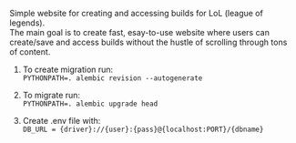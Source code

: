 Simple website for creating and accessing builds for LoL (league of legends).   
The main goal is to create fast, esay-to-use website where users can create/save and access builds without the hustle of scrolling through tons of content.

1. To create migration run:  
`PYTHONPATH=. alembic revision --autogenerate`

2. To migrate run:  
`PYTHONPATH=. alembic upgrade head`

3. Create .env file with:  
`DB_URL = {driver}://{user}:{pass}@{localhost:PORT}/{dbname}`
